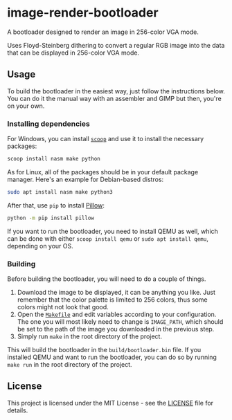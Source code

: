 # image-render-bootloader
A bootloader designed to render an image in 256-color VGA mode. 

Uses Floyd-Steinberg dithering to convert a regular RGB image into the data that can be displayed in 256-color VGA mode.

## Usage
To build the bootloader in the easiest way, just follow the instructions below.
You can do it the manual way with an assembler and GIMP but then, you're on your own.

### Installing dependencies
For Windows, you can install [`scoop`](https://scoop.sh/) and use it to install the necessary packages:
```powershell
scoop install nasm make python
```

As for Linux, all of the packages should be in your default package manager. Here's an example for Debian-based distros:
```bash
sudo apt install nasm make python3
```

After that, use `pip` to install [Pillow](https://pypi.org/project/pillow/):
```bash
python -m pip install pillow
```

If you want to run the bootloader, you need to install QEMU as well, which can be done with either `scoop install qemu` or `sudo apt install qemu`, depending on your OS.

### Building
Before building the bootloader, you will need to do a couple of things. 

1. Download the image to be displayed, it can be anything you like. Just remember that the color palette is limited to 256 colors, thus some colors might not look that good.
2. Open the [`Makefile`](Makefile) and edit variables according to your configuration. The one you will most likely need to change is `IMAGE_PATH`, which should be set to the path of the image you downloaded in the previous step.
3. Simply run `make` in the root directory of the project.

This will build the bootloader in the `build/bootloader.bin` file.
If you installed QEMU and want to run the bootloader, you can do so by running `make run` in the root directory of the project.

## License
This project is licensed under the MIT License - see the [LICENSE](LICENSE) file for details.